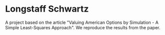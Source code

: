 # Longstaff Schwartz
A project based on the article "Valuing American Options by Simulation - A Simple Least-Squares Approach". We reproduce the results from the paper.
